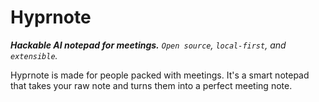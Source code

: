 <script setup>
    const cards = [
        {
            title: "Quickstart",
            url: "/quickstart",
            body: "No signup required. Get started in minutes."
        },
        {
            title: "Development",
            url: "/development/contributing",
            body: "Contribute to the project. We value every contribution."
        },
        {
            title: "Extensions",
            url: "/extensions",
            body: "Browse the list of extensions to see what's available."
        },
        {
            title: "Plugins",
            url: "/plugins",
            body: "Browse the list of plugins to see what's available."
        }
    ]
</script>

<h1 class="flex items-center gap-2 font-mono"><div class="i-heroicons-bolt-20-solid h-8 w-8 bg-yellow-500"></div> Hyprnote</h1>

_**Hackable AI notepad for meetings.** `Open source`, `local-first`, and `extensible`._

Hyprnote is made for people packed with meetings. It's a smart notepad that takes your raw note and turns them into a perfect meeting note. 

<div class="grid grid-cols-2 gap-4 my-8">
  <Card v-for="card in cards" :key="card.title" :title="card.title" :url="card.url" :body="card.body"/>
</div>

